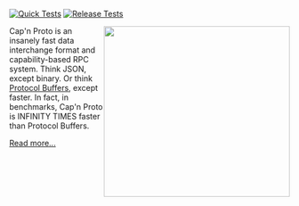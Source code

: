 [![Quick Tests](https://github.com/capnproto/capnproto/workflows/Quick%20Tests/badge.svg?branch=master&event=push)](https://github.com/capnproto/capnproto/actions?query=workflow%3A%22Quick+Tests%22)
[![Release Tests](https://github.com/capnproto/capnproto/workflows/Release%20Tests/badge.svg?branch=master&event=push)](https://github.com/capnproto/capnproto/actions?query=workflow%3A%22Release+Tests%22)

<img src='doc/images/infinity-times-fast-white-bg.png' style='width:334px; height:306px; float: right;'>

Cap'n Proto is an insanely fast data interchange format and capability-based RPC system. Think
JSON, except binary. Or think [Protocol Buffers](https://github.com/google/protobuf), except faster.
In fact, in benchmarks, Cap'n Proto is INFINITY TIMES faster than Protocol Buffers.

[Read more...](http://kentonv.github.io/capnproto/)
